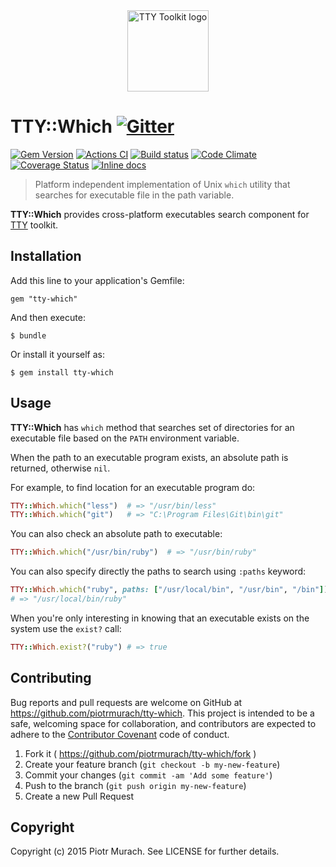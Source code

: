 <div align="center">
  <a href="https://ttytoolkit.org"><img width="130" src="https://github.com/piotrmurach/tty/raw/master/images/tty.png" alt="TTY Toolkit logo"/></a>
</div>

# TTY::Which [![Gitter](https://badges.gitter.im/Join%20Chat.svg)][gitter]

[![Gem Version](https://badge.fury.io/rb/tty-which.svg)][gem]
[![Actions CI](https://github.com/piotrmurach/tty-which/workflows/CI/badge.svg?branch=master)][gh_actions_ci]
[![Build status](https://ci.appveyor.com/api/projects/status/2rpm67huf1nh98d0?svg=true)][appveyor]
[![Code Climate](https://codeclimate.com/github/piotrmurach/tty-which/badges/gpa.svg)][codeclimate]
[![Coverage Status](https://coveralls.io/repos/github/piotrmurach/tty-which/badge.svg?branch=master)][coveralls]
[![Inline docs](http://inch-ci.org/github/piotrmurach/tty-which.svg?branch=master)][inchpages]

[gitter]: https://gitter.im/piotrmurach/tty
[gem]: http://badge.fury.io/rb/tty-which
[gh_actions_ci]: https://github.com/piotrmurach/tty-which/actions?query=workflow%3ACI
[appveyor]: https://ci.appveyor.com/project/piotrmurach/tty-which
[codeclimate]: https://codeclimate.com/github/piotrmurach/tty-which
[coveralls]: https://coveralls.io/github/piotrmurach/tty-which
[inchpages]: http://inch-ci.org/github/piotrmurach/tty-which

> Platform independent implementation of Unix `which` utility that searches for executable file in the path variable.

**TTY::Which** provides cross-platform executables search component for [TTY](https://github.com/piotrmurach/tty) toolkit.

## Installation

Add this line to your application's Gemfile:

    gem "tty-which"

And then execute:

    $ bundle

Or install it yourself as:

    $ gem install tty-which

## Usage

**TTY::Which** has `which` method that searches set of directories for an executable file based on the `PATH` environment variable.

When the path to an executable program exists, an absolute path is returned, otherwise `nil`.

For example, to find location for an executable program do:

```ruby
TTY::Which.which("less")  # => "/usr/bin/less"
TTY::Which.which("git")   # => "C:\Program Files\Git\bin\git"
```

You can also check an absolute path to executable:

```ruby
TTY::Which.which("/usr/bin/ruby")  # => "/usr/bin/ruby"
```

You can also specify directly the paths to search using `:paths` keyword:

```ruby
TTY::Which.which("ruby", paths: ["/usr/local/bin", "/usr/bin", "/bin"])
# => "/usr/local/bin/ruby"
```

When you're only interesting in knowing that an executable exists on the system use the `exist?` call:

```ruby
TTY::Which.exist?("ruby") # => true
```

## Contributing

Bug reports and pull requests are welcome on GitHub at https://github.com/piotrmurach/tty-which. This project is intended to be a safe, welcoming space for collaboration, and contributors are expected to adhere to the [Contributor Covenant](http://contributor-covenant.org) code of conduct.

1. Fork it ( https://github.com/piotrmurach/tty-which/fork )
2. Create your feature branch (`git checkout -b my-new-feature`)
3. Commit your changes (`git commit -am 'Add some feature'`)
4. Push to the branch (`git push origin my-new-feature`)
5. Create a new Pull Request

## Copyright

Copyright (c) 2015 Piotr Murach. See LICENSE for further details.
